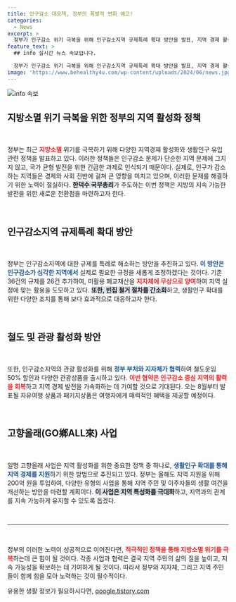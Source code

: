 ```yaml
---
title: 인구감소 대응책, 정부의 폭발적 변화 예고!
categories:
  - News
excerpt: >
  정부가 인구감소 위기 극복을 위해 인구감소지역 규제특례 확대 방안을 발표, 지역 경제 활성화를 위한 다양한 정책을 추진한다. 1000억 원 기금 출자와 철도운임 할인으로 생활인구 유입을 촉진할 계획이다.
feature_text: >
  ## info 실시간 뉴스 속보입니다.

  정부가 인구감소 위기 극복을 위해 인구감소지역 규제특례 확대 방안을 발표, 지역 경제 활성화를 위한 다양한 정책을 추진한다. 1000억 원 기금 출자와 철도운임 할인으로 생활인구 유입을 촉진할 계획이다.
image: 'https://www.behealthy4u.com/wp-content/uploads/2024/06/news.jpg'
---
```


<p><img src="https://www.behealthy4u.com/wp-content/uploads/2024/06/news.jpg" alt="info 속보" /></p>

<h2 data-ke-size="size26">지방소멸 위기 극복을 위한 정부의 지역 활성화 정책</h2>

<p data-ke-size="size16">&nbsp;</p>

<p>정부는 최근 <b><span style="color: #ee2323;">지방소멸</span></b> 위기를 극복하기 위해 다양한 지역경제 활성화와 생활인구 유입 관련 정책을 발표하고 있다. 이러한 정책들은 인구감소 문제가 단순한 지역 문제에 그치지 않고, 국가 균형 발전을 위한 긴급한 과제로 인식되기 때문이다. 실제로, 인구가 감소하는 지역들은 경제와 사회 전반에 걸쳐 큰 영향을 미치고 있으며, 이러한 문제를 해결하기 위한 노력이 절실하다. <b><span style="background-color: #21538527;">한덕수 국무총리</span></b>가 주도하는 이번 정책은 지방의 지속 가능한 발전을 위한 새로운 전환점을 마련하고자 한다. </p>

<p data-ke-size="size16">&nbsp;</p>

<h2 data-ke-size="size26">인구감소지역 규제특례 확대 방안</h2>

<p data-ke-size="size16">&nbsp;</p>

<p>정부는 인구감소지역에 대한 규제를 특례로 해소하는 방안을 추진하고 있다. <b><span style="color: #1a5490;">이 방안은 인구감소가 심각한 지역에서</span></b> 실제로 필요한 규정을 새롭게 조정하겠다는 것이다. 기존 36건의 규제를 26건 추가하여, 미활용 폐교재산을 <b><span style="color: #ee2323;">지자체에 무상으로 양여</span></b>하여 지역 실정에 맞는 활용을 도모하고 있다. <b><span style="background-color: #21538527;">또한, 빈집 철거 절차를 간소화</span></b>하고, 생활인구 확대를 위한 다양한 조치를 통해 보다 효과적으로 대응하고자 한다. </p>

<p data-ke-size="size16">&nbsp;</p>

<h2 data-ke-size="size26">철도 및 관광 활성화 방안</h2>

<p data-ke-size="size16">&nbsp;</p>

<p>또한, 인구감소지역의 관광 활성화를 위해 <b><span style="color: #1a5490;">정부 부처와 지자체가 협력</span></b>하여 철도운임 50% 할인과 다양한 관광상품을 출시하고 있다. <b><span style="color: #ee2323;">이번 협약은 인구감소 중심 지역의 활력을 회복</span></b>하고 지역 경제 발전을 가속화하는 데 기여할 것으로 기대된다. 오는 8월부터 발표될 자유여행 상품과 패키지상품은 여행자에게 매력적인 혜택을 제공할 예정이다. </p>

<p data-ke-size="size16">&nbsp;</p>

<h2 data-ke-size="size26">고향올래(GO鄕ALL來) 사업</h2>

<p data-ke-size="size16">&nbsp;</p>

<p>일명 고향올래 사업은 지역 활성화를 위한 중요한 정책 중 하나로, <b><span style="color: #1a5490;">생활인구 확대를 통해 지역 경제를 지원</span></b>하기 위한 방법으로 추진되고 있다. 정부는 올해도 지역 지원을 위해 200억 원을 투입하여, 다양한 유형의 사업을 통해 지역 주민 및 이주자들의 생활 여건을 개선하는 방안을 마련할 계획이다. <b><span style="background-color: #21538527;">이 사업은 지역 특성화를 극대화</span></b>하고, 지역과의 관계를 지속 가능하게 유지할 수 있도록 돕겠다. </p>

<p data-ke-size="size16">&nbsp;</p>

<hr />

<p data-ke-size="size16">&nbsp;</p>

<p>정부의 이러한 노력이 성공적으로 이어진다면, <b><span style="color: #ee2323;">적극적인 정책을 통해 지방소멸 위기를 극복</span></b>하는데 큰 힘이 될 것이다. 각종 사업과 협력은 결국 지역 주민의 삶의 질을 높이고, 지속 가능성을 확보하는 데 기여하게 될 것이다. 따라서 정부와 지자체, 그리고 지역 주민들이 함께 힘을 모아 노력하는 것이 필수적이다.</p>
유용한 생활 정보가 필요하시다면, <a href="https://qoogle.tistory.com" rel="dofollow">qoogle.tistory.com</a>


